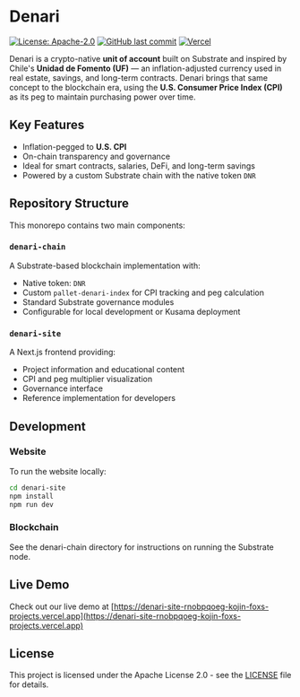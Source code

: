 # Denari

[![License: Apache-2.0](https://img.shields.io/badge/License-Apache%202.0-blue.svg)](https://opensource.org/licenses/Apache-2.0)
[![GitHub last commit](https://img.shields.io/github/last-commit/ArsCodeAmatoria/denari)](https://github.com/ArsCodeAmatoria/denari/commits/main)
[![Vercel](https://therealsujitk-vercel-badge.vercel.app/?app=denari-site)](https://denari-site-rnobpqoeg-kojin-foxs-projects.vercel.app)

Denari is a crypto-native **unit of account** built on Substrate and inspired by Chile's **Unidad de Fomento (UF)** — an inflation-adjusted currency used in real estate, savings, and long-term contracts. Denari brings that same concept to the blockchain era, using the **U.S. Consumer Price Index (CPI)** as its peg to maintain purchasing power over time.

## Key Features
- Inflation-pegged to **U.S. CPI**
- On-chain transparency and governance
- Ideal for smart contracts, salaries, DeFi, and long-term savings
- Powered by a custom Substrate chain with the native token `DNR`

## Repository Structure

This monorepo contains two main components:

### `denari-chain`
A Substrate-based blockchain implementation with:
- Native token: `DNR`
- Custom `pallet-denari-index` for CPI tracking and peg calculation
- Standard Substrate governance modules
- Configurable for local development or Kusama deployment

### `denari-site`
A Next.js frontend providing:
- Project information and educational content
- CPI and peg multiplier visualization
- Governance interface
- Reference implementation for developers

## Development

### Website
To run the website locally:
```bash
cd denari-site
npm install
npm run dev
```

### Blockchain
See the denari-chain directory for instructions on running the Substrate node.

## Live Demo

Check out our live demo at [https://denari-site-rnobpqoeg-kojin-foxs-projects.vercel.app](https://denari-site-rnobpqoeg-kojin-foxs-projects.vercel.app)

## License

This project is licensed under the Apache License 2.0 - see the [LICENSE](LICENSE) file for details. 